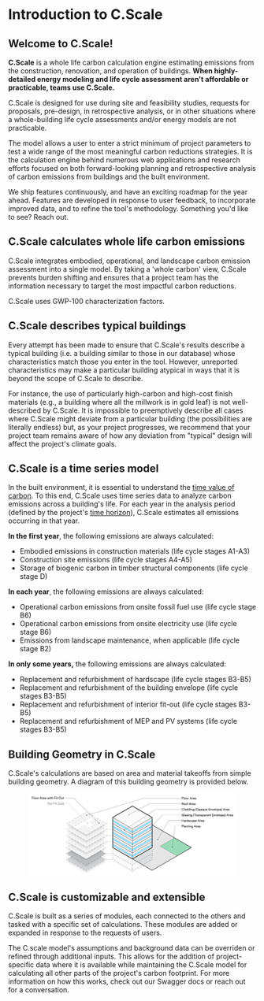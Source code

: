 # Introduction to C.Scale

## Welcome to C.Scale!

**C.Scale** is a whole life carbon calculation engine estimating emissions from the construction, renovation, and operation of buildings. **When highly-detailed energy modeling and life cycle assessment aren't affordable or practicable, teams use C.Scale.**

C.Scale is designed for use during site and feasibility studies, requests for proposals, pre-design, in retrospective analysis, or in other situations where a whole-building life cycle assessments and/or energy models are not practicable.&#x20;

The model allows a user to enter a strict minimum of project parameters to test a wide range of the most meaningful carbon reductions strategies. It is the calculation engine behind numerous web applications and research efforts focused on both forward-looking planning and retrospective analysis of carbon emissions from buildings and the built environment.

We ship features continuously, and have an exciting roadmap for the year ahead. Features are developed in response to user feedback, to incorporate improved data, and to refine the tool's methodology. Something you'd like to see? Reach out.&#x20;

## C.Scale calculates whole life carbon emissions

C.Scale integrates embodied, operational, and landscape carbon emission assessment into a single model. By taking a 'whole carbon' view, C.Scale prevents burden shifting and ensures that a project team has the information necessary to target the most impactful carbon reductions.

C.Scale uses GWP-100 characterization factors.

## C.Scale describes typical buildings

Every attempt has been made to ensure that C.Scale's results describe a typical building (i.e. a building similar to those in our database) whose characteristics match those you enter in the tool. However, unreported characteristics may make a particular building atypical in ways that it is beyond the scope of C.Scale to describe.&#x20;

For instance, the use of particularly high-carbon and high-cost finish materials (e.g., a building where all the millwork is in gold leaf) is not well-described by C.Scale. It is impossible to preemptively describe all cases where C.Scale might deviate from a particular building (the possibilities are literally endless) but, as your project progresses, we recommend that your project team remains aware of how any deviation from "typical" design will affect the project's climate goals.

## C.Scale is a time series model

In the built environment, it is essential to understand the [time value of carbon](https://carbonleadershipforum.org/the-time-value-of-carbon/). To this end, C.Scale uses time series data to analyze carbon emissions across a building's life. For each year in the analysis period (defined by the project's [time horizon](<README (1).md#time-horizon>)), C.Scale estimates all emissions occurring in that year.

**In the first year**, the following emissions are always calculated:

* Embodied emissions in construction materials (life cycle stages A1-A3)
* Construction site emissions (life cycle stages A4-A5)
* Storage of biogenic carbon in timber structural components (life cycle stage D)

**In each year**, the following emissions are always calculated:

* Operational carbon emissions from onsite fossil fuel use (life cycle stage B6)
* Operational carbon emissions from onsite electricity use (life cycle stage B6)
* Emissions from landscape maintenance, when applicable (life cycle stage B2)

**In only some years,** the following emissions are always calculated:

* Replacement and refurbishment of hardscape (life cycle stages B3-B5)
* Replacement and refurbishment of the building envelope (life cycle stages B3-B5)
* Replacement and refurbishment of interior fit-out (life cycle stages B3-B5)
* Replacement and refurbishment of MEP and PV systems (life cycle stages B3-B5)

## Building Geometry in C.Scale

C.Scale's calculations are based on area and material takeoffs from simple building geometry. A diagram of this building geometry is provided below.

<figure><img src=".gitbook/assets/Diagrams.png" alt=""><figcaption></figcaption></figure>

## C.Scale is customizable and extensible

C.Scale is built as a series of modules, each connected to the others and tasked with a specific set of calculations. These modules are added or expanded in response to the requests of users.

The C.scale model's assumptions and background data can be overriden or refined through additional inputs. This allows for the addition of project-specific data where it is available while maintaining the C.Scale model for calculating all other parts of the project's carbon footprint. For more information on how this works, check out our Swagger docs or reach out for a conversation.
